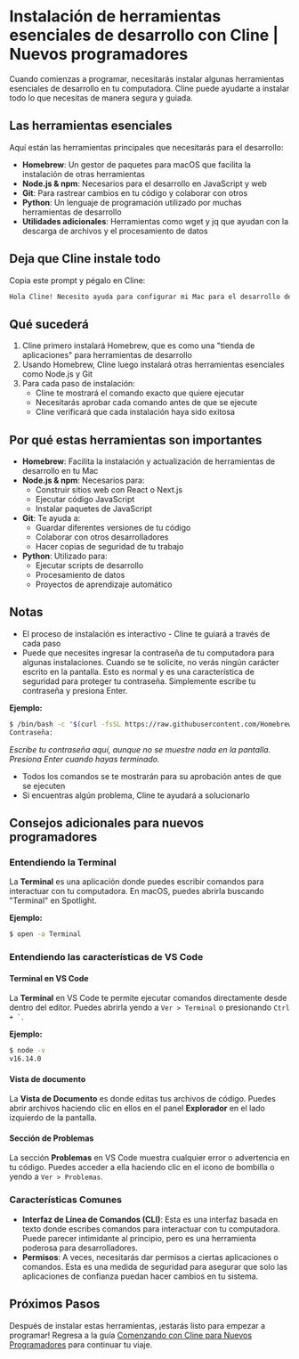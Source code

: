 # Instalación de herramientas esenciales de desarrollo con Cline | Nuevos programadores

Cuando comienzas a programar, necesitarás instalar algunas herramientas esenciales de desarrollo en tu computadora. Cline puede ayudarte a instalar todo lo que necesitas de manera segura y guiada.

## Las herramientas esenciales

Aquí están las herramientas principales que necesitarás para el desarrollo:

-   **Homebrew**: Un gestor de paquetes para macOS que facilita la instalación de otras herramientas
-   **Node.js & npm**: Necesarios para el desarrollo en JavaScript y web
-   **Git**: Para rastrear cambios en tu código y colaborar con otros
-   **Python**: Un lenguaje de programación utilizado por muchas herramientas de desarrollo
-   **Utilidades adicionales**: Herramientas como wget y jq que ayudan con la descarga de archivos y el procesamiento de datos

## Deja que Cline instale todo

Copia este prompt y pégalo en Cline:

```bash
Hola Cline! Necesito ayuda para configurar mi Mac para el desarrollo de software. ¿Podrías ayudarme a instalar las herramientas esenciales de desarrollo como Homebrew, Node.js, Git, Python y cualquier otra utilidad que sea comúnmente necesaria para programar? Me gustaría que me guíes a través del proceso paso a paso, explicando qué hace cada herramienta y asegurándote de que todo se instale correctamente.
```

## Qué sucederá

1. Cline primero instalará Homebrew, que es como una "tienda de aplicaciones" para herramientas de desarrollo
2. Usando Homebrew, Cline luego instalará otras herramientas esenciales como Node.js y Git
3. Para cada paso de instalación:
    - Cline te mostrará el comando exacto que quiere ejecutar
    - Necesitarás aprobar cada comando antes de que se ejecute
    - Cline verificará que cada instalación haya sido exitosa

## Por qué estas herramientas son importantes

-   **Homebrew**: Facilita la instalación y actualización de herramientas de desarrollo en tu Mac
-   **Node.js & npm**: Necesarios para:
    -   Construir sitios web con React o Next.js
    -   Ejecutar código JavaScript
    -   Instalar paquetes de JavaScript
-   **Git**: Te ayuda a:
    -   Guardar diferentes versiones de tu código
    -   Colaborar con otros desarrolladores
    -   Hacer copias de seguridad de tu trabajo
-   **Python**: Utilizado para:
    -   Ejecutar scripts de desarrollo
    -   Procesamiento de datos
    -   Proyectos de aprendizaje automático

## Notas

-   El proceso de instalación es interactivo - Cline te guiará a través de cada paso
-   Puede que necesites ingresar la contraseña de tu computadora para algunas instalaciones. Cuando se te solicite, no verás ningún carácter escrito en la pantalla. Esto es normal y es una característica de seguridad para proteger tu contraseña. Simplemente escribe tu contraseña y presiona Enter.

**Ejemplo:**

```bash
$ /bin/bash -c "$(curl -fsSL https://raw.githubusercontent.com/Homebrew/install/HEAD/install.sh)"
Contraseña:
```

_Escribe tu contraseña aquí, aunque no se muestre nada en la pantalla. Presiona Enter cuando hayas terminado._

-   Todos los comandos se te mostrarán para su aprobación antes de que se ejecuten
-   Si encuentras algún problema, Cline te ayudará a solucionarlo

## Consejos adicionales para nuevos programadores

### Entendiendo la Terminal

La **Terminal** es una aplicación donde puedes escribir comandos para interactuar con tu computadora. En macOS, puedes abrirla buscando "Terminal" en Spotlight.

**Ejemplo:**

```bash
$ open -a Terminal
```

### Entendiendo las características de VS Code

#### Terminal en VS Code

La **Terminal** en VS Code te permite ejecutar comandos directamente desde dentro del editor. Puedes abrirla yendo a `Ver > Terminal` o presionando `` Ctrl + ` ``.

**Ejemplo:**

```bash
$ node -v
v16.14.0
```

#### Vista de documento
La **Vista de Documento** es donde editas tus archivos de código. Puedes abrir archivos haciendo clic en ellos en el panel **Explorador** en el lado izquierdo de la pantalla.

#### Sección de Problemas

La sección **Problemas** en VS Code muestra cualquier error o advertencia en tu código. Puedes acceder a ella haciendo clic en el icono de bombilla o yendo a `Ver > Problemas`.

### Características Comunes

-   **Interfaz de Línea de Comandos (CLI)**: Esta es una interfaz basada en texto donde escribes comandos para interactuar con tu computadora. Puede parecer intimidante al principio, pero es una herramienta poderosa para desarrolladores.
-   **Permisos**: A veces, necesitarás dar permisos a ciertas aplicaciones o comandos. Esta es una medida de seguridad para asegurar que solo las aplicaciones de confianza puedan hacer cambios en tu sistema.

## Próximos Pasos

Después de instalar estas herramientas, ¡estarás listo para empezar a programar! Regresa a la guía [Comenzando con Cline para Nuevos Programadores](../getting-started-new-coders/README.md) para continuar tu viaje.